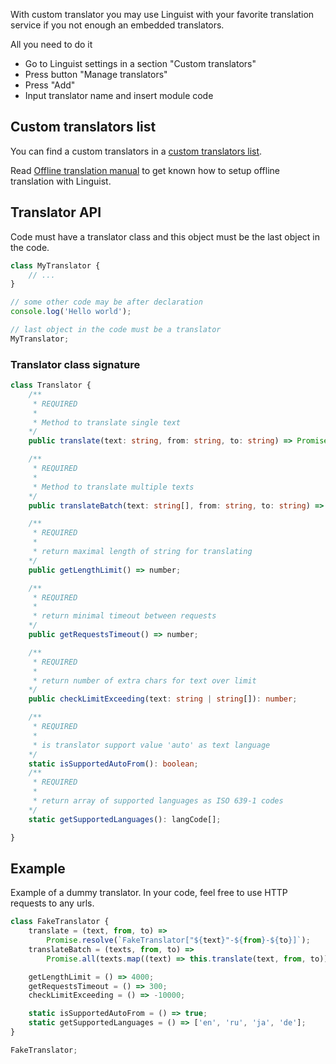 With custom translator you may use Linguist with your favorite translation service if you not enough an embedded translators.

All you need to do it
- Go to Linguist settings in a section "Custom translators"
- Press button "Manage translators"
- Press "Add"
- Input translator name and insert module code

## Custom translators list

You can find a custom translators in a [custom translators list](https://github.com/translate-tools/linguist-translators).

Read [Offline translation manual](./manuals/OfflineTranslation.md) to get known how to setup offline translation with Linguist.

## Translator API

Code must have a translator class and this object must be the last object in the code.

```js
class MyTranslator {
	// ...
}

// some other code may be after declaration
console.log('Hello world');

// last object in the code must be a translator
MyTranslator;
```

### Translator class signature

```ts
class Translator {
	/**
	 * REQUIRED
	 *
	 * Method to translate single text
	*/
	public translate(text: string, from: string, to: string) => Promise<string>;

	/**
	 * REQUIRED
	 *
	 * Method to translate multiple texts
	*/
	public translateBatch(text: string[], from: string, to: string) => Promise<string>;

	/**
	 * REQUIRED
	 *
	 * return maximal length of string for translating
	*/
	public getLengthLimit() => number;

	/**
	 * REQUIRED
	 *
	 * return minimal timeout between requests
	*/
	public getRequestsTimeout() => number;

	/**
	 * REQUIRED
	 *
	 * return number of extra chars for text over limit
	*/
	public checkLimitExceeding(text: string | string[]): number;

	/**
	 * REQUIRED
	 *
	 * is translator support value 'auto' as text language
	*/
	static isSupportedAutoFrom(): boolean;
	/**
	 * REQUIRED
	 *
	 * return array of supported languages as ISO 639-1 codes
	*/
	static getSupportedLanguages(): langCode[];

}
```

## Example

Example of a dummy translator. In your code, feel free to use HTTP requests to any urls.

```js
class FakeTranslator {
	translate = (text, from, to) =>
		Promise.resolve(`FakeTranslator["${text}"-${from}-${to}]`);
	translateBatch = (texts, from, to) =>
		Promise.all(texts.map((text) => this.translate(text, from, to)));

	getLengthLimit = () => 4000;
	getRequestsTimeout = () => 300;
	checkLimitExceeding = () => -10000;

	static isSupportedAutoFrom = () => true;
	static getSupportedLanguages = () => ['en', 'ru', 'ja', 'de'];
}

FakeTranslator;
```

